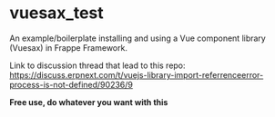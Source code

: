 # vuesax_test
An example/boilerplate installing and using a Vue component library (Vuesax) in Frappe Framework.

Link to discussion thread that lead to this repo: https://discuss.erpnext.com/t/vuejs-library-import-referrenceerror-process-is-not-defined/90236/9

**Free use, do whatever you want with this**
